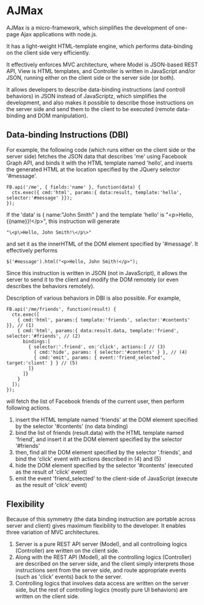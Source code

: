 AJMax
=====

AJMax is a micro-framework, which simplifies the development of one-page Ajax applications with node.js.

It has a light-weight HTML-template engine, which performs data-binding on the client side very efficiently.

It effectively enforces MVC architecture, where Model is JSON-based REST API, View is HTML templates,
and Controller is written in JavaScript and/or JSON, running either on the client side or the server side (or both).

It allows developers to describe data-binding instructions (and controll behaviors) in JSON instead of JavaScriptz, which simplifies the development, and also makes it possible to describe those instructions on the server side and send them to the client to be executed (remote data-binding and DOM manipulation).

Data-binding Instructions (DBI)
-------------------------------

For example, the following code (which runs either on the client side or the server side) fetches the JSON data that describes 'me' using Facebook Graph API, and binds it with the HTML template named 'hello', and inserts the generated HTML at the location specified by the JQuery selector '#message'.

    FB.api('/me', { fields:'name' }, function(data) {
      ctx.exec({ cmd:'html', params:{ data:result, template:'hello', selector:'#message' }});
    });

If the 'data' is { name:"John Smith" } and the template 'hello' is "\<p>Hello, {{name}}!\</p>", this instruction will generate

    "\<p\>Hello, John Smith!\</p\>"

and set it as the innerHTML of the DOM element specified by '#message'. It effectively performs

    $('#message').html("<p>Hello, John Smith!</p>");

Since this instruction is written in JSON (not in JavaScript), it allows the server to send it to the client and modify the DOM remotely (or even describes the behaviors remotely).

Description of various behaviors in DBI is also possible. For example, 

    FB.api('/me/friends', function(result) {
      ctx.exec([
        { cmd:'html', params:{ template:'friends', selector:'#contents' }}, // (1)
        { cmd:'html', params:{ data:result.data, template:'friend', selector:'#friends', // (2)
          bindings:[
            { selector:'.friend', on:'click', actions:[ // (3)
              { cmd:'hide', params: { selector:'#contents' } }, // (4)
              { cmd:'emit', params: { event:'friend_selected', target:'client' } } // (5)
            ]}
          ]}
        }
      ]);
    });

will fetch the list of Facebook friends of the current user, then perform following actions.

1. insert the HTML template named 'friends' at the DOM element specified by the selector '#contents' (no data binding)
2. bind the list of friends (result.data) with the HTML template named 'friend', and insert it at the DOM element specified by the selector '#friends'
3. then, find all the DOM element specified by the selector '.friends', and bind the 'click' event with actions described in (4) and (5)
4. hide the DOM element specified by the selector '#contents' (executed as the result of 'click' event)
5. emit the event 'friend_selected' to the client-side of JavaScript (execute as the result of 'click' event)

Flexibility
-----------

Because of this symmetry (the data binding instruction are portable across server and client) gives maximum flexibility to the developer. It enables three variation of MVC architectures.

1. Server is a pure REST API server (Model), and all controlloing logics (Controller) are written on the client side. 
2. Along with the REST API (Model), all the controlling logics (Controller) are described on the server side, and the client simply interprets those instructions sent from the server side, and route appropriate events (such as 'click' events) back to the server.
3. Controlling logics that involves data access are written on the server side, but the rest of controlling logics (mostly pure UI behaviors) are written on the client side. 